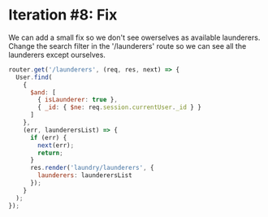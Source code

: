 # Iteration #8: Fix

We can add a small fix so we don't see owerselves as available launderers.
Change the search filter in the '/launderers' route so we can see all the launderers except ourselves.

```js
router.get('/launderers', (req, res, next) => {
  User.find(
    {
      $and: [
        { isLaunderer: true },
        { _id: { $ne: req.session.currentUser._id } }
      ]
    },
    (err, launderersList) => {
      if (err) {
        next(err);
        return;
      }
      res.render('laundry/launderers', {
        launderers: launderersList
      });
    }
  );
});
```
